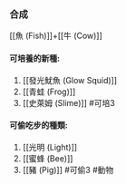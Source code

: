 ### 合成
[[魚 (Fish)]]+[[牛 (Cow)]]

#### 可培養的新種:
1. [[發光魷魚 (Glow Squid)]]
2. [[青蛙 (Frog)]]
3. [[史萊姆 (Slime)]]
#可培3 

#### 可偷吃步的種類:
1. [[光明 (Light)]]
2. [[蜜蜂 (Bee)]]
3. [[豬 (Pig)]]
#可偷3 
#動物 